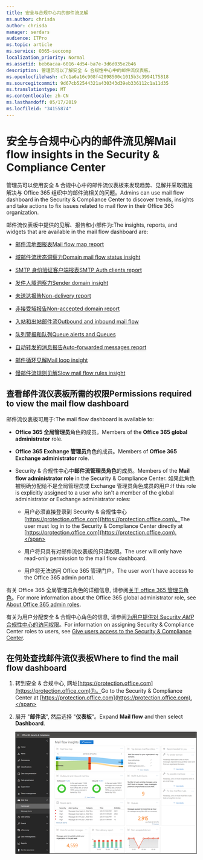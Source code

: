 ```yaml
---
title: 安全与合规中心内的邮件流见解
ms.author: chrisda
author: chrisda
manager: serdars
audience: ITPro
ms.topic: article
ms.service: O365-seccomp
localization_priority: Normal
ms.assetid: beb6acaa-6016-4d54-ba7e-3d6d035e2b46
description: 管理员可以了解安全 & 合规性中心中的邮件流仪表板。
ms.openlocfilehash: c7c1a6a16c908f42098500c1015b3c3994175818
ms.sourcegitcommit: 9d67cb52544321a430343d39eb336112c1a11d35
ms.translationtype: MT
ms.contentlocale: zh-CN
ms.lasthandoff: 05/17/2019
ms.locfileid: "34155874"
---
```

# <a name="mail-flow-insights-in-the-security--compliance-center"></a><span data-ttu-id="0b4dd-103">安全与合规中心内的邮件流见解</span><span class="sxs-lookup"><span data-stu-id="0b4dd-103">Mail flow insights in the Security & Compliance Center</span></span>

<span data-ttu-id="0b4dd-104">管理员可以使用安全 & 合规中心中的邮件流仪表板来发现趋势、见解并采取措施解决与 Office 365 组织中的邮件流相关的问题。</span><span class="sxs-lookup"><span data-stu-id="0b4dd-104">Admins can use mail flow dashboard in the Security & Compliance Center to discover trends, insights and take actions to fix issues related to mail flow in their Office 365 organization.</span></span>

<span data-ttu-id="0b4dd-105">邮件流仪表板中提供的见解、报告和小部件为:</span><span class="sxs-lookup"><span data-stu-id="0b4dd-105">The insights, reports, and widgets that are available in the mail flow dashboard are:</span></span>

- [<span data-ttu-id="0b4dd-106">邮件流地图报表</span><span class="sxs-lookup"><span data-stu-id="0b4dd-106">Mail flow map report</span></span>](mfi-mail-flow-map-report.md)

- [<span data-ttu-id="0b4dd-107">域邮件流状态洞察力</span><span class="sxs-lookup"><span data-stu-id="0b4dd-107">Domain mail flow status insight</span></span>](mfi-domain-mail-flow-status-insight.md)

- [<span data-ttu-id="0b4dd-108">SMTP 身份验证客户端报表</span><span class="sxs-lookup"><span data-stu-id="0b4dd-108">SMTP Auth clients report</span></span>](mfi-smtp-auth-clients-report.md)

- [<span data-ttu-id="0b4dd-109">发件人域洞察力</span><span class="sxs-lookup"><span data-stu-id="0b4dd-109">Sender domain insight</span></span>](mfi-sender-domain-insight.md)

- [<span data-ttu-id="0b4dd-110">未送达报告</span><span class="sxs-lookup"><span data-stu-id="0b4dd-110">Non-delivery report</span></span>](mfi-non-delivery-report.md)

- [<span data-ttu-id="0b4dd-111">非接受域报告</span><span class="sxs-lookup"><span data-stu-id="0b4dd-111">Non-accepted domain report</span></span>](mfi-non-accepted-domain-report.md)

- [<span data-ttu-id="0b4dd-112">入站和出站邮件流</span><span class="sxs-lookup"><span data-stu-id="0b4dd-112">Outbound and inbound mail flow</span></span>](mfi-outbound-and-inbound-mail-flow.md)

- [<span data-ttu-id="0b4dd-113">队列警报和队列</span><span class="sxs-lookup"><span data-stu-id="0b4dd-113">Queue alerts and Queues</span></span>](mfi-queue-alerts-and-queues.md)

- [<span data-ttu-id="0b4dd-114">自动转发的消息报告</span><span class="sxs-lookup"><span data-stu-id="0b4dd-114">Auto-forwarded messages report</span></span>](mfi-auto-forwarded-messages-report.md)

- [<span data-ttu-id="0b4dd-115">邮件循环见解</span><span class="sxs-lookup"><span data-stu-id="0b4dd-115">Mail loop insight</span></span>](mfi-mail-loop-insight.md)

- [<span data-ttu-id="0b4dd-116">慢邮件流规则见解</span><span class="sxs-lookup"><span data-stu-id="0b4dd-116">Slow mail flow rules insight</span></span>](mfi-slow-mail-flow-rules-insight.md)

## <a name="permissions-required-to-view-the-mail-flow-dashboard"></a><span data-ttu-id="0b4dd-117">查看邮件流仪表板所需的权限</span><span class="sxs-lookup"><span data-stu-id="0b4dd-117">Permissions required to view the mail flow dashboard</span></span>

<span data-ttu-id="0b4dd-118">邮件流仪表板可用于:</span><span class="sxs-lookup"><span data-stu-id="0b4dd-118">The mail flow dashboard is available to:</span></span>

- <span data-ttu-id="0b4dd-119">**Office 365 全局管理员**角色的成员。</span><span class="sxs-lookup"><span data-stu-id="0b4dd-119">Members of the **Office 365 global administrator** role.</span></span>

- <span data-ttu-id="0b4dd-120">**Office 365 Exchange 管理员**角色的成员。</span><span class="sxs-lookup"><span data-stu-id="0b4dd-120">Members of **Office 365 Exchange administrator** role.</span></span>

- <span data-ttu-id="0b4dd-121">Security & 合规性中心中**邮件流管理员角色**的成员。</span><span class="sxs-lookup"><span data-stu-id="0b4dd-121">Members of the **Mail flow administrator role** in the Security & Compliance Center.</span></span> <span data-ttu-id="0b4dd-122">如果此角色被明确分配给不是全局管理员或 Exchange 管理员角色成员的用户:</span><span class="sxs-lookup"><span data-stu-id="0b4dd-122">If this role is explicitly assigned to a user who isn't a member of the global administrator or Exchange administrator roles:</span></span>

  - <span data-ttu-id="0b4dd-123">用户必须直接登录到 Security & 合规性中心[https://protection.office.com](https://protection.office.com)。</span><span class="sxs-lookup"><span data-stu-id="0b4dd-123">The user must log in to the Security & Compliance Center directly at [https://protection.office.com](https://protection.office.com).</span></span>

  - <span data-ttu-id="0b4dd-124">用户将只具有对邮件流仪表板的只读权限。</span><span class="sxs-lookup"><span data-stu-id="0b4dd-124">The user will only have read-only permission to the mail flow dashboard.</span></span>

  - <span data-ttu-id="0b4dd-125">用户将无法访问 Office 365 管理门户。</span><span class="sxs-lookup"><span data-stu-id="0b4dd-125">The user won't have access to the Office 365 admin portal.</span></span>

<span data-ttu-id="0b4dd-126">有关 Office 365 全局管理员角色的详细信息, 请参阅[关于 office 365 管理员角色](https://docs.microsoft.com/office365/admin/add-users/about-admin-roles)。</span><span class="sxs-lookup"><span data-stu-id="0b4dd-126">For more information about the Office 365 global administrator role, see [About Office 365 admin roles](https://docs.microsoft.com/office365/admin/add-users/about-admin-roles).</span></span>

<span data-ttu-id="0b4dd-127">有关为用户分配安全 & 合规中心角色的信息, 请参阅[为用户提供对 Security _AMP_ 合规性中心的访问权限](https://docs.microsoft.com/office365/securitycompliance/grant-access-to-the-security-and-compliance-center)。</span><span class="sxs-lookup"><span data-stu-id="0b4dd-127">For information on assigning Security & Compliance Center roles to users, see [Give users access to the Security & Compliance Center](https://docs.microsoft.com/office365/securitycompliance/grant-access-to-the-security-and-compliance-center).</span></span>

## <a name="where-to-find-the-mail-flow-dashboard"></a><span data-ttu-id="0b4dd-128">在何处查找邮件流仪表板</span><span class="sxs-lookup"><span data-stu-id="0b4dd-128">Where to find the mail flow dashboard</span></span>

1. <span data-ttu-id="0b4dd-129">转到安全 & 合规中心, 网址[https://protection.office.com](https://protection.office.com)为。</span><span class="sxs-lookup"><span data-stu-id="0b4dd-129">Go to the Security & Compliance Center at [https://protection.office.com](https://protection.office.com).</span></span>

2. <span data-ttu-id="0b4dd-130">展开 "**邮件流**", 然后选择 "**仪表板**"。</span><span class="sxs-lookup"><span data-stu-id="0b4dd-130">Expand **Mail flow** and then select **Dashboard**.</span></span>

   ![Office 365 安全 & 合规中心中的邮件流仪表板](media/mail-flow-dashboard-v2.png)
